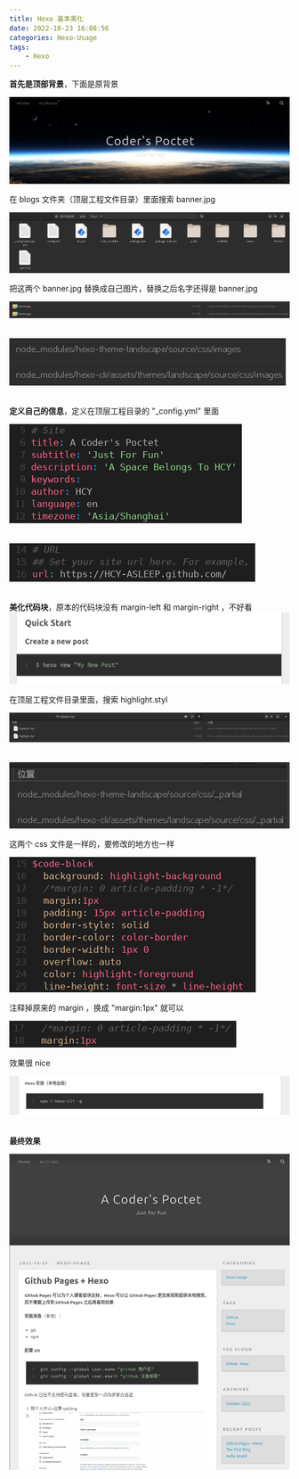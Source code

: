 ```yaml
---
title: Hexo 基本美化
date: 2022-10-23 16:08:56
categories: Hexo-Usage
tags:
	- Hexo
---
```

**首先是顶部背景**，下面是原背景

<img src="../pictures/hexo-基本美化/2022.10.23.16.14.49.png"/>

在 blogs 文件夹（顶层工程文件目录）里面搜索 banner.jpg

<img src="../pictures/hexo-基本美化/2022.10.23.16.17.17.png"/>

把这两个 banner.jpg 替换成自己图片，替换之后名字还得是 banner.jpg

<img src="../pictures/hexo-基本美化/2022.10.23.16.19.21.png"/>

###### 
<img src="../pictures/hexo-基本美化/2022.10.23.16.22.22.png"/>

######
**定义自己的信息**，定义在顶层工程目录的 "_config.yml" 里面

<img src="../pictures/hexo-基本美化/2022.10.23.16.25.30.png"/>

###### 
<img src="../pictures/hexo-基本美化/2022.10.23.16.27.38.png"/>

######
**美化代码块**，原本的代码块没有 margin-left 和 margin-right ，不好看
<img src="../pictures/hexo-基本美化/2022.10.23.16.29.42.png"/>

在顶层工程文件目录里面，搜索 highlight.styl

<img src="../pictures/hexo-基本美化/2022.10.23.16.32.39.png"/>

###### 
<img src="../pictures/hexo-基本美化/2022.10.23.16.33.18.png"/>

这两个 css 文件是一样的，要修改的地方也一样

<img src="../pictures/hexo-基本美化/2022.10.23.16.35.28.png"/>

注释掉原来的 margin ，换成 "margin:1px" 就可以

<img src="../pictures/hexo-基本美化/2022.10.23.16.36.27.png"/>

效果很 nice

<img src="../pictures/hexo-基本美化/2022.10.23.16.38.27.png"/>

######
**最终效果**

<img src="../pictures/hexo-基本美化/2022.10.23.16.41.32.png"/>
